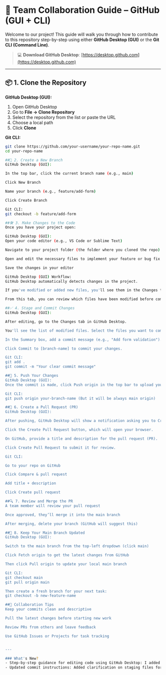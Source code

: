 # 👥 Team Collaboration Guide – GitHub (GUI + CLI)

Welcome to our project! This guide will walk you through how to contribute to this repository step-by-step using either **GitHub Desktop (GUI)** or the **Git CLI (Command Line)**.

> 💻 **Download GitHub Desktop**: [https://desktop.github.com](https://desktop.github.com)

---

## 📦 1. Clone the Repository

**GitHub Desktop (GUI):**
1. Open GitHub Desktop  
2. Go to **File → Clone Repository**  
3. Select the repository from the list or paste the URL  
4. Choose a local path  
5. Click **Clone**

**Git CLI:**
```bash
git clone https://github.com/your-username/your-repo-name.git
cd your-repo-name

##🌿 2. Create a New Branch
GitHub Desktop (GUI):

In the top bar, click the current branch name (e.g., main)

Click New Branch

Name your branch (e.g., feature/add-form)

Click Create Branch

Git CLI:
git checkout -b feature/add-form

##🛠 3. Make Changes to the Code
Once you have your project open:

GitHub Desktop (GUI):
Open your code editor (e.g., VS Code or Sublime Text)

Navigate to your project folder (the folder where you cloned the repo)

Open and edit the necessary files to implement your feature or bug fix

Save the changes in your editor

GitHub Desktop (GUI) Workflow:
GitHub Desktop automatically detects changes in the project.

If you've modified or added new files, you'll see them in the Changes tab on GitHub Desktop.

From this tab, you can review which files have been modified before committing.

##✅ 4. Stage and Commit Changes
GitHub Desktop (GUI):

After editing, go to the Changes tab in GitHub Desktop.

You'll see the list of modified files. Select the files you want to commit by checking the boxes next to them (or just commit all).

In the Summary box, add a commit message (e.g., "Add form validation").

Click Commit to [branch-name] to commit your changes.

Git CLI:
git add .
git commit -m "Your clear commit message"

##🚀 5. Push Your Changes
GitHub Desktop (GUI):
Once the commit is made, click Push origin in the top bar to upload your local branch and changes to GitHub.

Git CLI:
git push origin your-branch-name (But it will be always main origin)

##📩 6. Create a Pull Request (PR)
GitHub Desktop (GUI):

After pushing, GitHub Desktop will show a notification asking you to Create Pull Request

Click the Create Pull Request button, which will open your browser.

On GitHub, provide a title and description for the pull request (PR).

Click Create Pull Request to submit it for review.

Git CLI:

Go to your repo on GitHub

Click Compare & pull request

Add title + description

Click Create pull request

##🔍 7. Review and Merge the PR
A team member will review your pull request

Once approved, they’ll merge it into the main branch

After merging, delete your branch (GitHub will suggest this)

##🔄 8. Keep Your Main Branch Updated
GitHub Desktop (GUI):

Switch to the main branch from the top-left dropdown (click main)

Click Fetch origin to get the latest changes from GitHub

Then click Pull origin to update your local main branch

Git CLI:
git checkout main
git pull origin main

Then create a fresh branch for your next task:
git checkout -b new-feature-name

##💬 Collaboration Tips
Keep your commits clean and descriptive

Pull the latest changes before starting new work

Review PRs from others and leave feedback

Use GitHub Issues or Projects for task tracking


---

### What's New?
- Step-by-step guidance for editing code using GitHub Desktop: I added more detailed instructions on how to work with the code editor and how GitHub Desktop automatically detects your changes.
- Updated commit instructions: Added clarification on staging files for commit through the Changes tab in GitHub Desktop.
